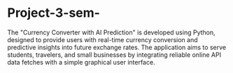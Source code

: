 # Project-3-sem-
The "Currency Converter with AI Prediction" is   developed using Python, designed to provide users with real-time currency conversion and predictive insights into future exchange rates. The application aims to serve students, travelers, and small businesses by integrating reliable online API data fetches with a simple graphical user interface.
